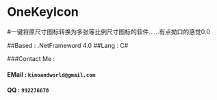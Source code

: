 OneKeyIcon
==========

#一键将原尺寸图标转换为多张等比例尺寸图标的软件……有点拗口的感觉0.0

##Based : .NetFrameword 4.0 
##Lang  : C#

###Contact Me : 
####  EMail : `kinoandworld@gmail.com`    
####  QQ    : `992276678`
